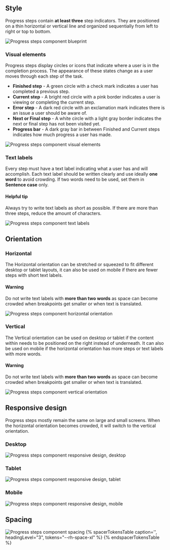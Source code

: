 ## Style

Progress steps contain **at least three** step indicators. They are positioned
on a thin horizontal or vertical line and organized sequentially from left to
right or top to bottom.

<uxdot-example width-adjustment="699px">
  <img src="{{ '../progress-steps-blueprint.svg' | url }}" alt="Progress steps component blueprint">
</uxdot-example>


### Visual elements

Progress steps display circles or icons that indicate where a user is in the
completion process. The appearance of these states change as a user moves
through each step of the task.

- **Finished step** - A green circle with a check mark indicates a user has
  completed a previous step.
- **Current step** - A bright red circle with a pink border indicates a user
  is viewing or completing the current step.
- **Error step** - A dark red circle with an exclamation mark indicates there
  is an issue a user should be aware of.
- **Next or Final step** - A white circle with a light gray border indicates
  the next or final step has not been visited yet.
- **Progress bar** - A dark gray bar in between Finished and Current steps
  indicates how much progress a user has made.

<uxdot-example width-adjustment="385px">
  <img src="{{ '../progress-steps-visual-elements.svg' | url }}" alt="Progress steps component visual elements">  
</uxdot-example>


### Text labels

Every step must have a text label indicating what a user has and will
accomplish. Each text label should be written clearly and use ideally
**one word** to avoid crowding. If two words need to be used, set
them in **Sentence case** only.

<rh-alert state="info">
  <h4 slot="header">Helpful tip</h4>
  <p>Always try to write text labels as short as possible. If there are more than
  three steps, reduce the amount of characters.</p>
</rh-alert>

<uxdot-example width-adjustment="687px">
  <img src="{{ '../progress-steps-text-labels.svg' | url }}" alt="Progress steps component text labels">
</uxdot-example>


## Orientation

### Horizontal

The Horizontal orientation can be stretched or squeezed to fit different
desktop or tablet layouts, it can also be used on mobile if there are fewer
steps with short text labels.

<rh-alert state="warning">
  <h4 slot="header">Warning</h4>
  <p>Do not write text labels with <strong>more than two words</strong> as space
  can become crowded when breakpoints get smaller or when text is translated.</p>
</rh-alert>

<uxdot-example width-adjustment="687px">
  <img src="{{ '../progress-steps-horizontal-orientation.svg' | url }}" alt="Progress steps component horizontal orientation">
</uxdot-example>


### Vertical

The Vertical orientation can be used on desktop or tablet if the content
within needs to be positioned on the right instead of underneath. It can also
be used on mobile if the horizontal orientation has more steps or text labels
with more words.

<rh-alert state="warning">
  <h4 slot="header">Warning</h4>
  <p>Do not write text labels with <strong>more than two words</strong> as space
  can become crowded when breakpoints get smaller or when text is translated.</p>
</rh-alert>

<uxdot-example width-adjustment="872px">
  <img src="{{ '../progress-steps-vertical-orientation.svg' | url }}" alt="Progress steps component vertical orientation">
</uxdot-example>


## Responsive design

Progress steps mostly remain the same on large and small screens. When the
horizontal orientation becomes crowded, it will switch to the vertical
orientation.

### Desktop

<uxdot-example width-adjustment="1000px" variant="full" alignment="left" no-border>
  <img src="{{ '../progress-steps-responsive-desktop.svg' | url }}" alt="Progress steps component responsive design, desktop">
</uxdot-example>


### Tablet

<uxdot-example width-adjustment="768px"  variant="full" alignment="left" no-border>
  <img src="{{ '../progress-steps-responsive-tablet.svg' | url }}" alt="Progress steps component responsive design, tablet">
</uxdot-example>


### Mobile

<uxdot-example width-adjustment="375px" variant="full" alignment="left" no-border>
  <img src="{{ '../progress-steps-responsive-mobile.svg' | url }}" alt="Progress steps component responsive design, mobile">
</uxdot-example>


## Spacing

<uxdot-example width-adjustment="687px">
  <img src="{{ '../progress-steps-spacing.svg' | url }}" alt="Progress steps component spacing">
</uxdot-example>

<rh-table>
  {% spacerTokensTable
    caption='',
    headingLevel="3",
    tokens="--rh-space-xl" %}
  {% endspacerTokensTable %}
</rh-table>
